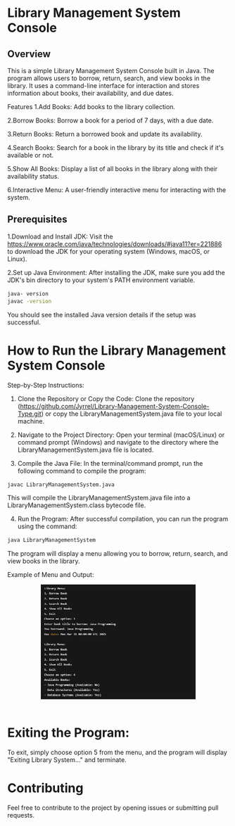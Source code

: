 # Library Management System Console
## Overview
This is a simple Library Management System Console built in Java. The program allows users to borrow, return, search, and view books in the library. It uses a command-line interface for interaction and stores information about books, their availability, and due dates.

Features
1.Add Books: Add books to the library collection.

2.Borrow Books: Borrow a book for a period of 7 days, with a due date.

3.Return Books: Return a borrowed book and update its availability.

4.Search Books: Search for a book in the library by its title and check if it's available or not.

5.Show All Books: Display a list of all books in the library along with their availability status.

6.Interactive Menu: A user-friendly interactive menu for interacting with the system.

## Prerequisites
1.Download and Install JDK: Visit the https://www.oracle.com/java/technologies/downloads/#java11?er=221886 to download the JDK for your operating system (Windows, macOS, or Linux).

2.Set up Java Environment: After installing the JDK, make sure you add the JDK's bin directory to your system's PATH environment variable.

```bash
java- version
javac -version
```
You should see the installed Java version details if the setup was successful.

# How to Run the Library Management System Console
Step-by-Step Instructions:
1. Clone the Repository or Copy the Code:
Clone the repository (https://github.com/Jyrrel/Library-Management-System-Console-Type.git) or copy the LibraryManagementSystem.java file to your local machine.

2. Navigate to the Project Directory:
Open your terminal (macOS/Linux) or command prompt (Windows) and navigate to the directory where the LibraryManagementSystem.java file is located.

3. Compile the Java File:
In the terminal/command prompt, run the following command to compile the program:
```bash
javac LibraryManagementSystem.java
```
This will compile the LibraryManagementSystem.java file into a LibraryManagementSystem.class bytecode file.

4. Run the Program:
After successful compilation, you can run the program using the command:
```bash
java LibraryManagementSystem
```
The program will display a menu allowing you to borrow, return, search, and view books in the library.

Example of Menu and Output:
<div align="center"> <img width="70%" src="https://github.com/Jyrrel/Simple-Banking-Management-Console-Type/blob/main/Screenshot%202025-03-24%20144857.png"><br><br> </div>

# Exiting the Program:
To exit, simply choose option 5 from the menu, and the program will display "Exiting Library System..." and terminate.

# Contributing
Feel free to contribute to the project by opening issues or submitting pull requests.
